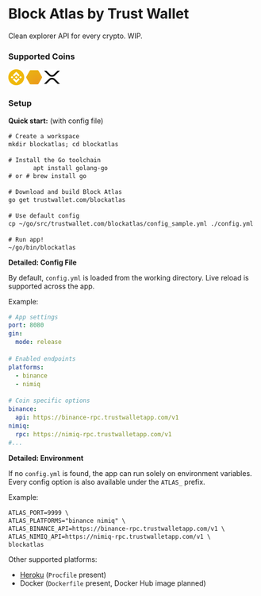 # Block Atlas by Trust Wallet

Clean explorer API for every crypto. WIP.

### Supported Coins

<a href="https://binance.org" target="_blank"><img src="https://raw.githubusercontent.com/TrustWallet/tokens/master/coins/714.png" width="32" /></a>
<a href="https://nimiq.com/" target="_blank"><img src="https://raw.githubusercontent.com/TrustWallet/tokens/master/coins/242.png" width="32" /></a>
<a href="https://ripple.com/" target="_blank"><img src="https://raw.githubusercontent.com/TrustWallet/tokens/master/coins/144.png" width="32" /></a>

### Setup

__Quick start:__ (with config file)

```shell
# Create a workspace
mkdir blockatlas; cd blockatlas

# Install the Go toolchain
       apt install golang-go
# or # brew install go

# Download and build Block Atlas
go get trustwallet.com/blockatlas

# Use default config
cp ~/go/src/trustwallet.com/blockatlas/config_sample.yml ./config.yml

# Run app!
~/go/bin/blockatlas
```

__Detailed: Config File__

By default, `config.yml` is loaded from the working directory.
Live reload is supported across the app.

Example:
```yaml
# App settings
port: 8080
gin:
  mode: release

# Enabled endpoints
platforms:
  - binance
  - nimiq

# Coin specific options
binance:
  api: https://binance-rpc.trustwalletapp.com/v1
nimiq:
  rpc: https://nimiq-rpc.trustwalletapp.com/v1
#...
```

__Detailed: Environment__

If no `config.yml` is found, the app can run solely on environment variables.
Every config option is also available under the `ATLAS_` prefix.

Example:
```shell
ATLAS_PORT=9999 \
ATLAS_PLATFORMS="binance nimiq" \
ATLAS_BINANCE_API=https://binance-rpc.trustwalletapp.com/v1 \
ATLAS_NIMIQ_API=https://nimiq-rpc.trustwalletapp.com/v1 \
blockatlas
```

Other supported platforms:
 * [Heroku](http://heroku.com) (`Procfile` present)
 * Docker (`Dockerfile` present, Docker Hub image planned)
